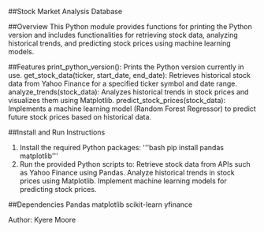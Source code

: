 ##Stock Market Analysis Database

##Overview
This Python module provides functions for printing the Python version and includes functionalities for retrieving stock data, analyzing historical trends, and predicting stock prices using machine learning models.
    
##Features
print_python_version(): Prints the Python version currently in use.
get_stock_data(ticker, start_date, end_date): Retrieves historical stock data from Yahoo Finance for a specified ticker symbol and date range.
analyze_trends(stock_data): Analyzes historical trends in stock prices and visualizes them using Matplotlib.
predict_stock_prices(stock_data): Implements a machine learning model (Random Forest Regressor) to predict future stock prices based on historical data.

##Install and Run Instructions
1. Install the required Python packages:
'''bash
pip install pandas matplotlib'''
2. Run the provided Python scripts to:
Retrieve stock data from APIs such as Yahoo Finance using Pandas.
Analyze historical trends in stock prices using Matplotlib.
Implement machine learning models for predicting stock prices.
    
##Dependencies
Pandas
matplotlib
scikit-learn
yfinance

Author:
Kyere Moore